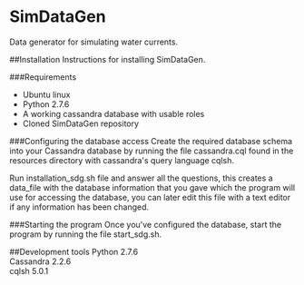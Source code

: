 # SimDataGen
Data generator for simulating water currents.

##Installation
Instructions for installing SimDataGen.

###Requirements
* Ubuntu linux
* Python 2.7.6
* A working cassandra database with usable roles
* Cloned SimDataGen repository

###Configuring the database access
Create the required database schema into your Cassandra database by running the file cassandra.cql found in the resources directory with cassandra's query language cqlsh.

Run installation_sdg.sh file and answer all the questions, this creates a data_file with the database information that you gave which the program will use for accessing the database, you can later edit this file with a text editor if any information has been changed.

###Starting the program
Once you've configured the database, start the program by running the file start_sdg.sh.

##Development tools
Python 2.7.6  
Cassandra 2.2.6  
cqlsh 5.0.1  
